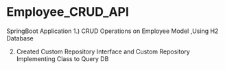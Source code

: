# Employee_CRUD_API
SpringBoot Application
1.) CRUD Operations on Employee Model ,Using H2 Database

2) Created Custom Repository Interface and Custom Repository Implementing Class to Query DB 
